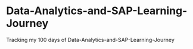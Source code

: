 # Data-Analytics-and-SAP-Learning-Journey
Tracking my 100 days of Data-Analytics-and-SAP-Learning-Journey
